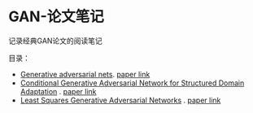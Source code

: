 # GAN-论文笔记
记录经典GAN论文的阅读笔记

目录：
- [Generative adversarial nets](https://github.com/heiretodemon/GAN-/blob/master/Generative%20Adversarial%20Nets.md). [paper link](http://papers.nips.cc/paper/5423-generative-adversarial-nets.pdf)
- [Conditional Generative Adversarial Network for Structured Domain Adaptation](https://github.com/heiretodemon/GAN/tree/master/Conditional%20Generative%20Adversarial%20Network%20for%20Structured%20Domain%20Adaptation) .
[paper link](http://openaccess.thecvf.com/content_cvpr_2018/html/Hong_Conditional_Generative_Adversarial_CVPR_2018_paper.html)
- [Least Squares Generative Adversarial Networks](https://github.com/heiretodemon/GAN/tree/master/LSGAN) .  [paper link](http://openaccess.thecvf.com/content_iccv_2017/html/Mao_Least_Squares_Generative_ICCV_2017_paper.html)
